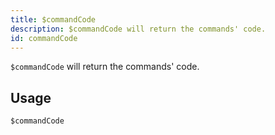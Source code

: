 ```yaml
---
title: $commandCode
description: $commandCode will return the commands' code.
id: commandCode
---
```


`$commandCode` will return the commands' code.

## Usage

```aoi
$commandCode
```
